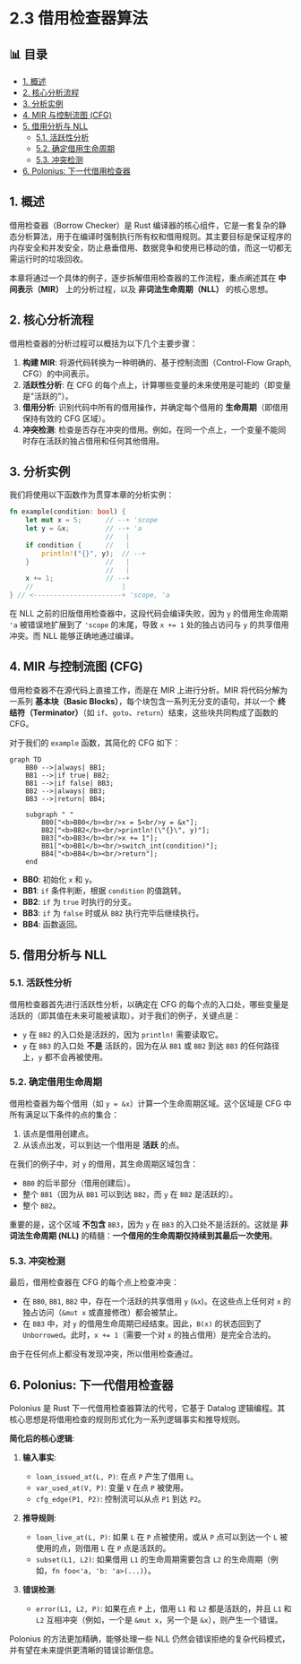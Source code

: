 ﻿# 2.3 借用检查器算法


## 📊 目录

- [1. 概述](#1-概述)
- [2. 核心分析流程](#2-核心分析流程)
- [3. 分析实例](#3-分析实例)
- [4. MIR 与控制流图 (CFG)](#4-mir-与控制流图-cfg)
- [5. 借用分析与 NLL](#5-借用分析与-nll)
  - [5.1. 活跃性分析](#51-活跃性分析)
  - [5.2. 确定借用生命周期](#52-确定借用生命周期)
  - [5.3. 冲突检测](#53-冲突检测)
- [6. Polonius: 下一代借用检查器](#6-polonius-下一代借用检查器)


## 1. 概述

借用检查器（Borrow Checker）是 Rust 编译器的核心组件，它是一套复杂的静态分析算法，用于在编译时强制执行所有权和借用规则。其主要目标是保证程序的内存安全和并发安全，防止悬垂借用、数据竞争和使用已移动的值，而这一切都无需运行时的垃圾回收。

本章将通过一个具体的例子，逐步拆解借用检查器的工作流程，重点阐述其在 **中间表示（MIR）** 上的分析过程，以及 **非词法生命周期（NLL）** 的核心思想。

## 2. 核心分析流程

借用检查器的分析过程可以概括为以下几个主要步骤：

1. **构建 MIR**: 将源代码转换为一种明确的、基于控制流图（Control-Flow Graph, CFG）的中间表示。
2. **活跃性分析**: 在 CFG 的每个点上，计算哪些变量的未来使用是可能的（即变量是"活跃的"）。
3. **借用分析**: 识别代码中所有的借用操作，并确定每个借用的 **生命周期**（即借用保持有效的 CFG 区域）。
4. **冲突检测**: 检查是否存在冲突的借用。例如，在同一个点上，一个变量不能同时存在活跃的独占借用和任何其他借用。

## 3. 分析实例

我们将使用以下函数作为贯穿本章的分析实例：

```rust
fn example(condition: bool) {
    let mut x = 5;      // --+ 'scope
    let y = &x;         // --+ 'a
                        //   |
    if condition {      //   |
        println!("{}", y);  // --+
    }                   //   |
                        //   |
    x += 1;             // --+
    //                      |
} // <----------------------+ 'scope, 'a
```

在 NLL 之前的旧版借用检查器中，这段代码会编译失败，因为 `y` 的借用生命周期 `'a` 被错误地扩展到了 `'scope` 的末尾，导致 `x += 1` 处的独占访问与 `y` 的共享借用冲突。而 NLL 能够正确地通过编译。

## 4. MIR 与控制流图 (CFG)

借用检查器不在源代码上直接工作，而是在 MIR 上进行分析。MIR 将代码分解为一系列 **基本块（Basic Blocks）**，每个块包含一系列无分支的语句，并以一个 **终结符（Terminator）**（如 `if`、`goto`、`return`）结束，这些块共同构成了函数的 CFG。

对于我们的 `example` 函数，其简化的 CFG 如下：

```mermaid
graph TD
    BB0 -->|always| BB1;
    BB1 -->|if true| BB2;
    BB1 -->|if false| BB3;
    BB2 -->|always| BB3;
    BB3 -->|return| BB4;

    subgraph " "
        BB0["<b>BB0</b><br/>x = 5<br/>y = &x"];
        BB2["<b>BB2</b><br/>println!(\"{}\", y)"];
        BB3["<b>BB3</b><br/>x += 1"];
        BB1["<b>BB1</b><br/>switch_int(condition)"];
        BB4["<b>BB4</b><br/>return"];
    end
```

- **BB0**: 初始化 `x` 和 `y`。
- **BB1**: `if` 条件判断，根据 `condition` 的值跳转。
- **BB2**: `if` 为 `true` 时执行的分支。
- **BB3**: `if` 为 `false` 时或从 `BB2` 执行完毕后继续执行。
- **BB4**: 函数返回。

## 5. 借用分析与 NLL

### 5.1. 活跃性分析

借用检查器首先进行活跃性分析，以确定在 CFG 的每个点的入口处，哪些变量是活跃的（即其值在未来可能被读取）。对于我们的例子，关键点是：

- `y` 在 `BB2` 的入口处是活跃的，因为 `println!` 需要读取它。
- `y` 在 `BB3` 的入口处 **不是** 活跃的，因为在从 `BB1` 或 `BB2` 到达 `BB3` 的任何路径上，`y` 都不会再被使用。

### 5.2. 确定借用生命周期

借用检查器为每个借用（如 `y = &x`）计算一个生命周期区域。这个区域是 CFG 中所有满足以下条件的点的集合：

1. 该点是借用创建点。
2. 从该点出发，可以到达一个借用是 **活跃** 的点。

在我们的例子中，对 `y` 的借用，其生命周期区域包含：

- `BB0` 的后半部分（借用创建后）。
- 整个 `BB1`（因为从 `BB1` 可以到达 `BB2`，而 `y` 在 `BB2` 是活跃的）。
- 整个 `BB2`。

重要的是，这个区域 **不包含** `BB3`，因为 `y` 在 `BB3` 的入口处不是活跃的。这就是 **非词法生命周期 (NLL)** 的精髓：**一个借用的生命周期仅持续到其最后一次使用**。

### 5.3. 冲突检测

最后，借用检查器在 CFG 的每个点上检查冲突：

- 在 `BB0`, `BB1`, `BB2` 中，存在一个活跃的共享借用 `y` (`&x`)。在这些点上任何对 `x` 的独占访问（`&mut x` 或直接修改）都会被禁止。
- 在 `BB3` 中，对 `y` 的借用生命周期已经结束。因此，`B(x)` 的状态回到了 `Unborrowed`。此时，`x += 1`（需要一个对 `x` 的独占借用）是完全合法的。

由于在任何点上都没有发现冲突，所以借用检查通过。

## 6. Polonius: 下一代借用检查器

Polonius 是 Rust 下一代借用检查器算法的代号，它基于 Datalog 逻辑编程。其核心思想是将借用检查的规则形式化为一系列逻辑事实和推导规则。

**简化后的核心逻辑**:

1. **输入事实**:
    - `loan_issued_at(L, P)`: 在点 `P` 产生了借用 `L`。
    - `var_used_at(V, P)`: 变量 `V` 在点 `P` 被使用。
    - `cfg_edge(P1, P2)`: 控制流可以从点 `P1` 到达 `P2`。

2. **推导规则**:
    - `loan_live_at(L, P)`: 如果 `L` 在 `P` 点被使用，或从 `P` 点可以到达一个 `L` 被使用的点，则借用 `L` 在 `P` 点是活跃的。
    - `subset(L1, L2)`: 如果借用 `L1` 的生命周期需要包含 `L2` 的生命周期（例如，`fn foo<'a, 'b: 'a>(...)`）。

3. **错误检测**:
    - `error(L1, L2, P)`: 如果在点 `P` 上，借用 `L1` 和 `L2` 都是活跃的，并且 `L1` 和 `L2` 互相冲突（例如，一个是 `&mut x`，另一个是 `&x`），则产生一个错误。

Polonius 的方法更加精确，能够处理一些 NLL 仍然会错误拒绝的复杂代码模式，并有望在未来提供更清晰的错误诊断信息。
